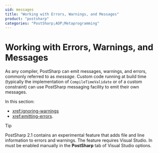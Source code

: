 ```yaml
---
uid: messages
title: "Working with Errors, Warnings, and Messages"
product: "postsharp"
categories: "PostSharp;AOP;Metaprogramming"
---
```

# Working with Errors, Warnings, and Messages

As any compiler, PostSharp can emit messages, warnings, and errors, commonly referred to as *message*. Custom code running at build time (typically the implementation of `CompileTimeValidate` or of a custom constraint) can use PostSharp messaging facility to emit their own messages. 

In this section:

* <xref:ignoring-warnings>
* <xref:emitting-errors>. 

> [!TIP]
> PostSharp 2.1 contains an experimental feature that adds file and line information to errors and warnings. The feature requires Visual Studio. In must be enabled manually in the **PostSharp** tab of Visual Studio options. 

